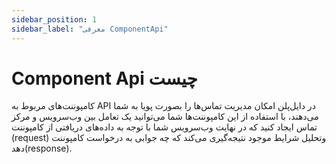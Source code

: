 ```yaml
---
sidebar_position: 1
sidebar_label: "معرفی ComponentApi"
---
```

<head>
  <title>معرفی ComponentApi | مستندات سیموتل</title>
</head>


# Component Api چیست 

کامپوننت‌های مربوط به API در دایل‌پلن امکان مدیریت تماس‌ها را بصورت پویا به شما می‌دهند، با استفاده از این کامپوننت‌ها شما می‌توانید یک تعامل بین وب‌سرویس و مرکز تماس ایجاد کنید که در نهایت وب‌سرویس شما با توجه به داده‌های دریافتی از کامپوننت (request) وتحلیل شرایط موجود نتیجه‌گیری می‌کند که چه جوابی به درخواست کامپوننت دهد(response).